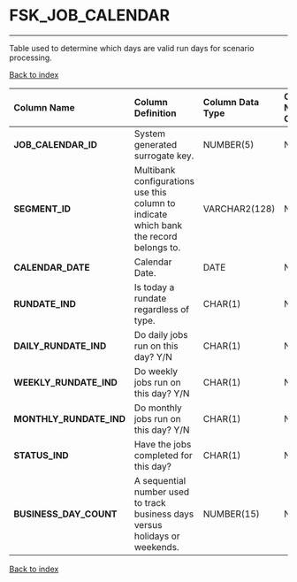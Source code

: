 # FSK_JOB_CALENDAR

---

Table used to determine which days are valid run days for scenario processing.

[Back to index](./index.md)

| Column Name             | Column Definition                                                                      | Column Data Type   | Column Null Option   | PK   | FK   |
|:------------------------|:---------------------------------------------------------------------------------------|:-------------------|:---------------------|:-----|:-----|
| **JOB_CALENDAR_ID**     | System generated surrogate key.                                                        | NUMBER(5)          | Not Null             | Yes  | No   |
| **SEGMENT_ID**          | Multibank configurations use this column to indicate which bank the record belongs to. | VARCHAR2(128)      | Not Null             | Yes  | No   |
| **CALENDAR_DATE**       | Calendar Date.                                                                         | DATE               | Null                 | No   | No   |
| **RUNDATE_IND**         | Is today a rundate regardless of type.                                                 | CHAR(1)            | Null                 | No   | No   |
| **DAILY_RUNDATE_IND**   | Do daily jobs run on this day? Y/N                                                     | CHAR(1)            | Not Null             | No   | No   |
| **WEEKLY_RUNDATE_IND**  | Do weekly jobs run on this day? Y/N                                                    | CHAR(1)            | Not Null             | No   | No   |
| **MONTHLY_RUNDATE_IND** | Do monthly jobs run on this day? Y/N                                                   | CHAR(1)            | Not Null             | No   | No   |
| **STATUS_IND**          | Have the jobs completed for this day?                                                  | CHAR(1)            | Not Null             | No   | No   |
| **BUSINESS_DAY_COUNT**  | A sequential number used to track business days versus holidays or weekends.           | NUMBER(15)         | Null                 | No   | No   |

[Back to index](./index.md)